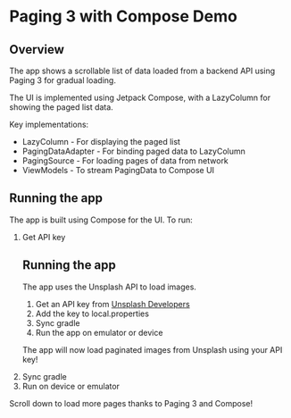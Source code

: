 <h1>Paging 3 with Compose Demo</h1>

<h2>Overview</h2>

<p>The app shows a scrollable list of data loaded from a backend API using Paging 3 for gradual loading.</p>

<p>The UI is implemented using Jetpack Compose, with a LazyColumn for showing the paged list data.</p>

<p>Key implementations:</p>

<ul>
  <li>LazyColumn - For displaying the paged list</li>  
  <li>PagingDataAdapter - For binding paged data to LazyColumn</li>
  <li>PagingSource - For loading pages of data from network</li>
  <li>ViewModels - To stream PagingData to Compose UI</li>
</ul>

<h2>Running the app</h2>

<p>The app is built using Compose for the UI. To run:</p>

<ol>
  <li>Get API key</li>

<h2>Running the app</h2>

<p>The app uses the Unsplash API to load images.</p> 

<ol>
  <li>Get an API key from <a href="https://unsplash.com/developers">Unsplash Developers</a></li>
  
  <li>Add the key to local.properties</li>
  
  <li>Sync gradle</li>
  
  <li>Run the app on emulator or device</li>
</ol>

<p>The app will now load paginated images from Unsplash using your API key!</p>
  
  <li>Sync gradle</li> 
  <li>Run on device or emulator</li>
</ol>

<p>Scroll down to load more pages thanks to Paging 3 and Compose!</p>

